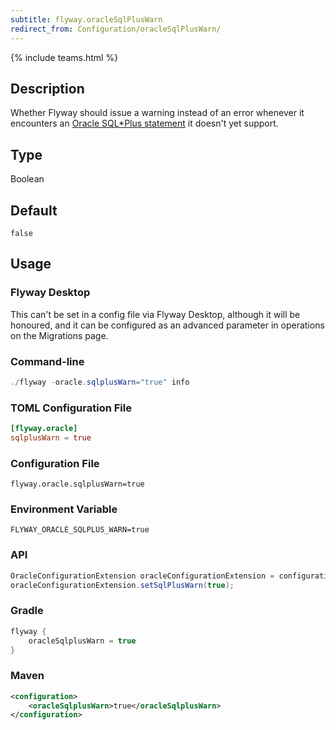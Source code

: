 ```yaml
---
subtitle: flyway.oracleSqlPlusWarn
redirect_from: Configuration/oracleSqlPlusWarn/
---
```


{% include teams.html %}

## Description

Whether Flyway should issue a warning instead of an error whenever it encounters an [Oracle SQL*Plus statement](<Database Driver Reference/oracle database#sqlplus-commands>) it doesn't yet support.

## Type

Boolean

## Default

`false`

## Usage

### Flyway Desktop

This can't be set in a config file via Flyway Desktop, although it will be honoured, and it can be configured as an advanced parameter in operations on the Migrations page.

### Command-line

```powershell
./flyway -oracle.sqlplusWarn="true" info
```

### TOML Configuration File

```toml
[flyway.oracle]
sqlplusWarn = true
```

### Configuration File

```properties
flyway.oracle.sqlplusWarn=true
```

### Environment Variable

```properties
FLYWAY_ORACLE_SQLPLUS_WARN=true
```

### API

```java
OracleConfigurationExtension oracleConfigurationExtension = configuration.getPluginRegister().getPlugin(OracleConfigurationExtension.class);
oracleConfigurationExtension.setSqlPlusWarn(true);
```

### Gradle

```groovy
flyway {
    oracleSqlplusWarn = true
}
```

### Maven

```xml
<configuration>
    <oracleSqlplusWarn>true</oracleSqlplusWarn>
</configuration>
```
